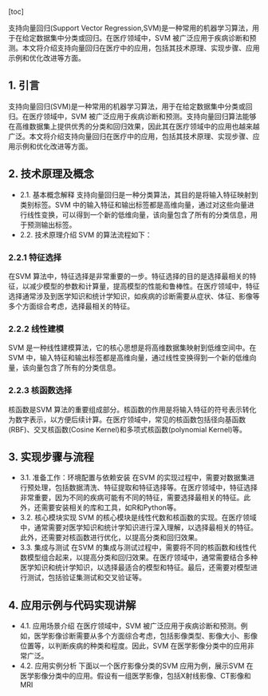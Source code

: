 
[toc]                    
                
                
支持向量回归(Support Vector Regression,SVM)是一种常用的机器学习算法，用于在给定数据集中分类或回归。在医疗领域中，SVM 被广泛应用于疾病诊断和预测。本文将介绍支持向量回归在医疗中的应用，包括其技术原理、实现步骤、应用示例和优化改进等方面。

## 1. 引言

支持向量回归(SVM)是一种常用的机器学习算法，用于在给定数据集中分类或回归。在医疗领域中，SVM 被广泛应用于疾病诊断和预测。支持向量回归算法能够在高维数据集上提供优秀的分类和回归效果，因此其在医疗领域中的应用也越来越广泛。本文将介绍支持向量回归在医疗中的应用，包括其技术原理、实现步骤、应用示例和优化改进等方面。

## 2. 技术原理及概念

- 2.1. 基本概念解释
支持向量回归是一种分类算法，其目的是将输入特征映射到类别标签。SVM 中的输入特征和输出标签都是高维向量，通过对这些向量进行线性变换，可以得到一个新的低维向量，该向量包含了所有的分类信息，用于预测输出标签。
- 2.2. 技术原理介绍
SVM 的算法流程如下：

### 2.2.1 特征选择
在SVM 算法中，特征选择是非常重要的一步。特征选择的目的是选择最相关的特征，以减少模型的参数和计算量，提高模型的性能和鲁棒性。在医疗领域中，特征选择通常涉及到医学知识和统计学知识，如疾病的诊断需要从症状、体征、影像等多个方面综合考虑，选择最相关的特征。

### 2.2.2 线性建模
SVM 是一种线性建模算法，它的核心思想是将高维数据集映射到低维空间中。在SVM 中，输入特征和输出标签都是高维向量，通过线性变换得到一个新的低维向量，该向量包含了所有的分类信息。

### 2.2.3 核函数选择
核函数是SVM 算法的重要组成部分。核函数的作用是将输入特征的符号表示转化为数字表示，以方便后续计算。在医疗领域中，常见的核函数包括径向基函数(RBF)、交叉核函数(Cosine Kernel)和多项式核函数(polynomial Kernel)等。

## 3. 实现步骤与流程

- 3.1. 准备工作：环境配置与依赖安装
在SVM 的实现过程中，需要对数据集进行预处理，包括数据清洗、特征提取和特征选择等。在医疗领域中，特征选择非常重要，因为不同的疾病可能有不同的特征，需要选择最相关的特征。此外，还需要安装相关的库和工具，如R和Python等。
- 3.2. 核心模块实现
SVM 的核心模块是线性代数和核函数的实现。在医疗领域中，通常需要对医学知识和统计学知识进行深入理解，以选择最相关的特征。此外，还需要对核函数进行优化，以提高分类和回归效果。
- 3.3. 集成与测试
在SVM 的集成与测试过程中，需要将不同的核函数和线性代数模型组合起来，以提高分类和回归效果。在医疗领域中，通常需要结合多种医学知识和统计学知识，以选择最适合的模型和特征。最后，还需要对模型进行测试，包括验证集测试和交叉验证等。

## 4. 应用示例与代码实现讲解

- 4.1. 应用场景介绍
在医疗领域中，SVM 被广泛应用于疾病诊断和预测。例如，医学影像诊断需要从多个方面综合考虑，包括影像类型、影像大小、影像位置等，以判断疾病的种类和程度。因此，SVM 在医学影像分类中的应用非常广泛。
- 4.2. 应用实例分析
下面以一个医疗影像分类的SVM 应用为例，展示SVM 在医学影像分类中的应用。假设有一组医学影像，包括X射线影像、CT影像和MRI

